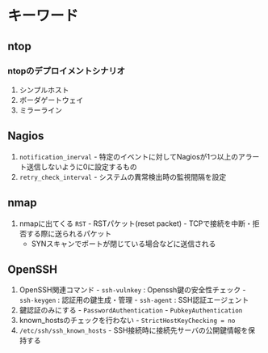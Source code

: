 # キーワード
## ntop

### ntopのデプロイメントシナリオ
  1. シンプルホスト
  1. ボーダゲートウェイ
  1. ミラーライン

## Nagios
  1. `notification_inerval`
    - 特定のイベントに対してNagiosが1つ以上のアラート送信しないように0に設定するもの
  1. `retry_check_interval`
    - システムの異常検出時の監視間隔を設定

## nmap
  1. nmapに出てくる `RST`
    - RSTパケット(reset packet)
    - TCPで接続を中断・拒否する際に送られるパケット
      - SYNスキャンでポートが閉じている場合などに送信される

## OpenSSH
  1. OpenSSH関連コマンド
    - `ssh-vulnkey` : Openssh鍵の安全性チェック
    - `ssh-keygen` : 認証用の鍵生成・管理
    - `ssh-agent` : SSH認証エージェント
  1. 鍵認証のみにする
    - `PasswordAuthentication`
    - `PubkeyAuthentication`
  1. known_hostsのチェックを行わない
    - `StrictHostKeyChecking = no`
  1. `/etc/ssh/ssh_known_hosts`
    - SSH接続時に接続先サーバの公開鍵情報を保持する



